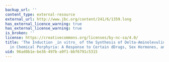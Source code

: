 ```yaml
---
backup_url: ''
content_type: external-resource
external_url: http://www.jbc.org/content/241/6/1359.long
has_external_licence_warning: true
has_external_license_warning: true
is_broken: ''
license: https://creativecommons.org/licenses/by-nc-sa/4.0/
title: 'The Induction _in vitro_ of the Synthesis of Delta-Aminolevulinic Acid Synthetase
  in Chemical Porphyria: A Response to Certain dDrugs, Sex Hormones, and Foreign Chemicals'
uid: 96ad8b1e-be36-497b-a9f1-bbf6791c5315
---
```

